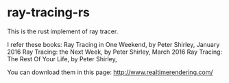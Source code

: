 # ray-tracing-rs

This is the rust implement of ray tracer.

I refer these books:
Ray Tracing in One Weekend, by Peter Shirley, January 2016
Ray Tracing: the Next Week, by Peter Shirley, March 2016
Ray Tracing: The Rest Of Your Life, by Peter Shirley,

You can download them in this page:
http://www.realtimerendering.com/
 
